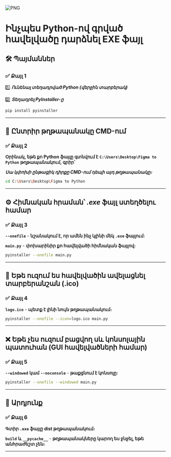 ![PNG](https://i.ibb.co/Xr7xT9G1/python-to-exe.png "Python-ից EXE")

# Ինչպես Python-ով գրված հավելվածը դարձնել EXE ֆայլ

## 🛠️ Պայմաններ

### ✅ Քայլ 1

1️⃣ ***Ունենալ տեղադրված Python (վերջին տարբերակ)***

2️⃣ ***Տեղադրել PyInstaller-ը***

```Bash
pip install pyinstaller
```
----

## 📁 Ընտրիր թղթապանակը CMD-ում

### ✅ Քայլ 2

**Օրինակ, եթե քո Python ֆայլը գտնվում է** **``C:\Users\Desktop\Figma to Python``** **թղթապանակում, գրիր՝**

***Սա կփոխի ընթացիկ դիրքը CMD-ում դեպի այդ թղթապանակը։***

```Bash
cd C:\Users\Desktop\Figma to Python
```
----

## ⚙️ Հիմնական հրաման՝ *.exe* ֆայլ ստեղծելու համար

### ✅ Քայլ 3

**``--onefile``** - **նշանակում է, որ ամեն ինչ կլինի մեկ **``.exe``** ֆայլում:**

**``main.py``** - **փոխարինիր քո հավելվածի հիմնական ֆայլով:**

```Bash
pyinstaller --onefile main.py
```
----

## 🎨 Եթե ուզում ես հավելվածին ավելացնել տարբերանշան (.ico)

### ✅ Քայլ 4

**``logo.ico``** - **պետք է լինի նույն թղթապանակում։**

```Bash
pyinstaller --onefile --icon=logo.ico main.py
```
----

## ❌ Եթե չես ուզում բացվող սև կոնսոլային պատուհան (GUI հավելվածների համար)

### ✅ Քայլ 5

 **``--windowed``** **կամ** **``--noconsole``** - **թաքցնում է կոնսոլը:**

```Bash
pyinstaller --onefile --windowed main.py
```
----

## 📁 Արդյունք

### ✅ Քայլ 6

**Գտիր **``.exe``** ֆայլը dist թղթապանակում։**

**``build``** **և** **``__pycache__``** - **թղթապանակները կարող ես ջնջել, եթե անհրաժեշտ չեն։**

----
